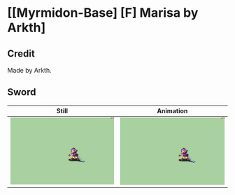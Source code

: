 # [\[Myrmidon-Base\] \[F\] Marisa by Arkth]

## Credit

Made by Arkth.
	
## Sword

| Still | Animation |
| :---: | :-------: |
| ![Sword still](./Sword_000.png) | ![Sword animation](./Sword.gif) |
